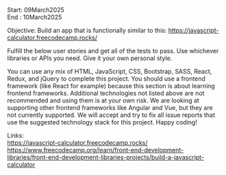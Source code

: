 Start: 09March2025 </br>
End : 10March2025 </br>

Objective: Build an app that is functionally similar to this: https://javascript-calculator.freecodecamp.rocks/ </br>

Fulfill the below user stories and get all of the tests to pass. Use whichever libraries or APIs you need. Give it your own personal style.</br>

You can use any mix of HTML, JavaScript, CSS, Bootstrap, SASS, React, Redux, and jQuery to complete this project. You should use a frontend framework (like React for example) because this section is about learning frontend frameworks. Additional technologies not listed above are not recommended and using them is at your own risk. We are looking at supporting other frontend frameworks like Angular and Vue, but they are not currently supported. We will accept and try to fix all issue reports that use the suggested technology stack for this project. Happy coding!

Links: </br>
https://javascript-calculator.freecodecamp.rocks/ </br>
https://www.freecodecamp.org/learn/front-end-development-libraries/front-end-development-libraries-projects/build-a-javascript-calculator
